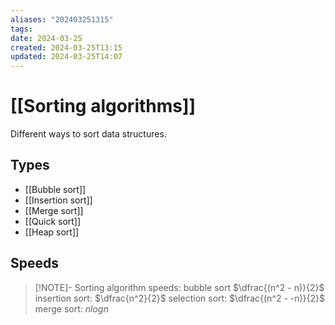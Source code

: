 ```yaml
---
aliases: "202403251315"
tags: 
date: 2024-03-25
created: 2024-03-25T13:15
updated: 2024-03-25T14:07
---
```

# [[Sorting algorithms]]
Different ways to sort data structures.

## Types
- [[Bubble sort]]
- [[Insertion sort]]
- [[Merge sort]]
- [[Quick sort]]
- [[Heap sort]]



## Speeds
> [!NOTE]- Sorting algorithm speeds:
> bubble sort $\dfrac{(n^2 - n)}{2}$
> insertion sort: $\dfrac{n^2}{2}$
> selection sort: $\dfrac{(n^2 - -n)}{2}$
> merge sort: $nlogn$